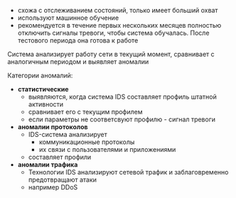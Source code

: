 - схожа с отслеживанием состояний, только имеет больший охват
- используют машинное обучение
- рекомендуется в течение первых нескольких месяцев полностью отключить сигналы тревоги, чтобы система обучалась. После тестового периода она готова к работе

Система анализирует работу сети в текущий момент, сравнивает с аналогичным периодом и выявляет аномалии

Категории аномалий:

- **статистические**
    - выявляются, когда система IDS составляет профиль штатной активности
    - сравнивает его с текущим профилем
    - если параметры не соответсвуют профилю - сигнал тревоги
- **аномалии протоколов**
    - IDS-система анализирует
        - коммуникационные протоколы
        - их связи с пользователями и приложениями
    - составляет профили
- **аномалии трафика**
    - Технологии IDS анализируют сетевой трафик и заблаговременно предотвращают атаки
    - например DDoS